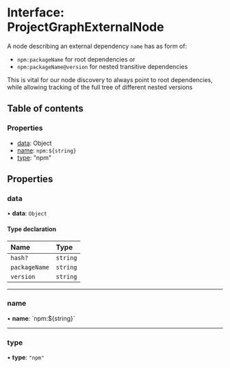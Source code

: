 # Interface: ProjectGraphExternalNode

A node describing an external dependency
`name` has as form of:

- `npm:packageName` for root dependencies or
- `npm:packageName@version` for nested transitive dependencies

This is vital for our node discovery to always point to root dependencies,
while allowing tracking of the full tree of different nested versions

## Table of contents

### Properties

- [data](../../devkit/documents/ProjectGraphExternalNode#data): Object
- [name](../../devkit/documents/ProjectGraphExternalNode#name): `npm:${string}`
- [type](../../devkit/documents/ProjectGraphExternalNode#type): "npm"

## Properties

### data

• **data**: `Object`

#### Type declaration

| Name          | Type     |
| :------------ | :------- |
| `hash?`       | `string` |
| `packageName` | `string` |
| `version`     | `string` |

---

### name

• **name**: \`npm:$\{string}\`

---

### type

• **type**: `"npm"`
